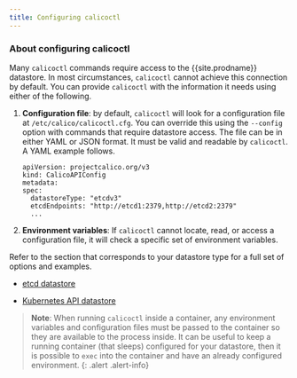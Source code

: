 ```yaml
---
title: Configuring calicoctl
---
```


### About configuring calicoctl

Many `calicoctl` commands require access to the {{site.prodname}} datastore. In most
circumstances, `calicoctl` cannot achieve this connection by default. You can provide
`calicoctl` with the information it needs using either of the following.

1. **Configuration file**: by default, `calicoctl` will look for a configuration file
at `/etc/calico/calicoctl.cfg`. You can override this using the `--config` option with 
commands that require datastore access. The file can be in either YAML or JSON format. 
It must be valid and readable by `calicoctl`. A YAML example follows.

   ```
   apiVersion: projectcalico.org/v3
   kind: CalicoAPIConfig
   metadata:
   spec:
     datastoreType: "etcdv3"
     etcdEndpoints: "http://etcd1:2379,http://etcd2:2379"
     ...
   ```

1. **Environment variables**: If `calicoctl` cannot locate, read, or access a configuration
file, it will check a specific set of environment variables.

Refer to the section that corresponds to your datastore type for a full set of options 
and examples.

- [etcd datastore](/{{page.version}}/usage/calicoctl/configure/etcd)

- [Kubernetes API datastore](/{{page.version}}/usage/calicoctl/configure/kdd)

> **Note**: When running `calicoctl` inside a container, any environment variables and 
> configuration files must be passed to the container so they are available to 
> the process inside. It can be useful to keep a running container (that sleeps) configured 
> for your datastore, then it is possible to `exec` into the container and have an 
> already configured environment.
{: .alert .alert-info}
